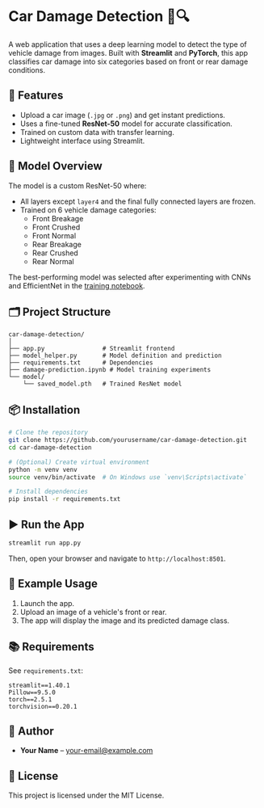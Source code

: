 # Car Damage Detection 🚗🔍

A web application that uses a deep learning model to detect the type of vehicle damage from images. Built with **Streamlit** and **PyTorch**, this app classifies car damage into six categories based on front or rear damage conditions.

## 🚀 Features

- Upload a car image (`.jpg` or `.png`) and get instant predictions.
- Uses a fine-tuned **ResNet-50** model for accurate classification.
- Trained on custom data with transfer learning.
- Lightweight interface using Streamlit.

## 🧠 Model Overview

The model is a custom ResNet-50 where:
- All layers except `layer4` and the final fully connected layers are frozen.
- Trained on 6 vehicle damage categories:
  - Front Breakage
  - Front Crushed
  - Front Normal
  - Rear Breakage
  - Rear Crushed
  - Rear Normal

The best-performing model was selected after experimenting with CNNs and EfficientNet in the [training notebook](./damage-prediction.ipynb).

## 🗂 Project Structure

```
car-damage-detection/
│
├── app.py                # Streamlit frontend
├── model_helper.py       # Model definition and prediction
├── requirements.txt      # Dependencies
├── damage-prediction.ipynb # Model training experiments
└── model/
    └── saved_model.pth   # Trained ResNet model
```

## 📦 Installation

```bash
# Clone the repository
git clone https://github.com/yourusername/car-damage-detection.git
cd car-damage-detection

# (Optional) Create virtual environment
python -m venv venv
source venv/bin/activate  # On Windows use `venv\Scripts\activate`

# Install dependencies
pip install -r requirements.txt
```

## ▶️ Run the App

```bash
streamlit run app.py
```

Then, open your browser and navigate to `http://localhost:8501`.

## 🧪 Example Usage

1. Launch the app.
2. Upload an image of a vehicle's front or rear.
3. The app will display the image and its predicted damage class.

## 📚 Requirements

See `requirements.txt`:

```
streamlit==1.40.1
Pillow==9.5.0
torch==2.5.1
torchvision==0.20.1
```

## 👤 Author

- **Your Name** – [your-email@example.com](mailto:your-email@example.com)

## 📝 License

This project is licensed under the MIT License.